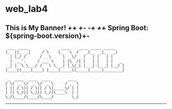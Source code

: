# web_lab4

This is My Banner! +_+ +- -+ +_+
Spring Boot: ${spring-boot.version}+-
----------------------------------------------------
```
 ___  ____       _      ____    ____ _____ _____
|_  ||_  _|     / \    |_   \  /   _|_   _|_   _|
  | |_/ /      / _ \     |   \/   |   | |   | |
  |  __'.     / ___ \    | |\  /| |   | |   | |   _
 _| |  \ \_ _/ /   \ \_ _| |_\/_| |_ _| |_ _| |__/ |
|____||____|____| |____|_____||_____|_____|________|

 _  ____  ____  ____       ____
/ \/  _ \/  _ \/  _ \     / _  \
| || / \|| / \|| / \|_____\/ | |
| || \_/|| \_/|| \_/|\____\  | |
\_/\____/\____/\____/        \_/
```

----------------------------------------------------
